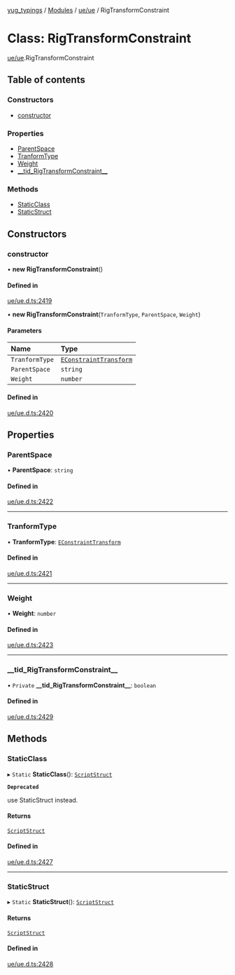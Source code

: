 [yug_typings](../README.md) / [Modules](../modules.md) / [ue/ue](../modules/ue_ue.md) / RigTransformConstraint

# Class: RigTransformConstraint

[ue/ue](../modules/ue_ue.md).RigTransformConstraint

## Table of contents

### Constructors

- [constructor](ue_ue.RigTransformConstraint.md#constructor)

### Properties

- [ParentSpace](ue_ue.RigTransformConstraint.md#parentspace)
- [TranformType](ue_ue.RigTransformConstraint.md#tranformtype)
- [Weight](ue_ue.RigTransformConstraint.md#weight)
- [\_\_tid\_RigTransformConstraint\_\_](ue_ue.RigTransformConstraint.md#__tid_rigtransformconstraint__)

### Methods

- [StaticClass](ue_ue.RigTransformConstraint.md#staticclass)
- [StaticStruct](ue_ue.RigTransformConstraint.md#staticstruct)

## Constructors

### constructor

• **new RigTransformConstraint**()

#### Defined in

[ue/ue.d.ts:2419](https://github.com/YugMetaverse/yug_typings/blob/b7d9b19/ue/ue.d.ts#L2419)

• **new RigTransformConstraint**(`TranformType`, `ParentSpace`, `Weight`)

#### Parameters

| Name | Type |
| :------ | :------ |
| `TranformType` | [`EConstraintTransform`](../enums/ue_ue.EConstraintTransform.md) |
| `ParentSpace` | `string` |
| `Weight` | `number` |

#### Defined in

[ue/ue.d.ts:2420](https://github.com/YugMetaverse/yug_typings/blob/b7d9b19/ue/ue.d.ts#L2420)

## Properties

### ParentSpace

• **ParentSpace**: `string`

#### Defined in

[ue/ue.d.ts:2422](https://github.com/YugMetaverse/yug_typings/blob/b7d9b19/ue/ue.d.ts#L2422)

___

### TranformType

• **TranformType**: [`EConstraintTransform`](../enums/ue_ue.EConstraintTransform.md)

#### Defined in

[ue/ue.d.ts:2421](https://github.com/YugMetaverse/yug_typings/blob/b7d9b19/ue/ue.d.ts#L2421)

___

### Weight

• **Weight**: `number`

#### Defined in

[ue/ue.d.ts:2423](https://github.com/YugMetaverse/yug_typings/blob/b7d9b19/ue/ue.d.ts#L2423)

___

### \_\_tid\_RigTransformConstraint\_\_

• `Private` **\_\_tid\_RigTransformConstraint\_\_**: `boolean`

#### Defined in

[ue/ue.d.ts:2429](https://github.com/YugMetaverse/yug_typings/blob/b7d9b19/ue/ue.d.ts#L2429)

## Methods

### StaticClass

▸ `Static` **StaticClass**(): [`ScriptStruct`](ue_ue.ScriptStruct.md)

**`Deprecated`**

use StaticStruct instead.

#### Returns

[`ScriptStruct`](ue_ue.ScriptStruct.md)

#### Defined in

[ue/ue.d.ts:2427](https://github.com/YugMetaverse/yug_typings/blob/b7d9b19/ue/ue.d.ts#L2427)

___

### StaticStruct

▸ `Static` **StaticStruct**(): [`ScriptStruct`](ue_ue.ScriptStruct.md)

#### Returns

[`ScriptStruct`](ue_ue.ScriptStruct.md)

#### Defined in

[ue/ue.d.ts:2428](https://github.com/YugMetaverse/yug_typings/blob/b7d9b19/ue/ue.d.ts#L2428)
